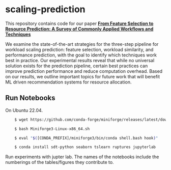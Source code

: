 # scaling-prediction

This repository contains code for our paper [**From Feature Selection to Resource Prediction: A Survey of Commonly Applied Workflows and Techniques**](https://github.com/mush-zhang/scaling-prediction/blob/main/ScalingPerformanceComputation_app.pdf)

We examine the state-of-the-art strategies for  the three-step pipeline for workload scaling prediction: feature selection, workload similarity, and performance prediction, with the goal to identify which techniques work best in practice. Our experimental results reveal that while no universal solution exists for the prediction pipeline, certain best practices can improve prediction performance and reduce computation overhead. Based on our results, we outline important topics for future work that will benefit ML driven recommendation systems for resource allocation.

## Run Notebooks

On Ubuntu 22.04.

```bash
    $ wget https://github.com/conda-forge/miniforge/releases/latest/download/Miniforge3-Linux-x86_64.sh 

    $ bash Miniforge3-Linux-x86_64.sh 

    $ eval "$([CONDA_PREFIX]/miniforge3/bin/conda shell.bash hook)" 

    $ conda install sdt-python seaborn tslearn ruptures jupyterlab
```

Run experiments with jupter lab. The names of the notebooks include the numberings of the tables/figures they contribute to.
